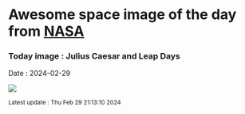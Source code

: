 
# Awesome space image of the day from [NASA](https://api.nasa.gov/)

### Today image : Julius Caesar and Leap Days
Date : 2024-02-29

![](https://apod.nasa.gov/apod/image/2402/CaesarCoin_Wikipedia_960.jpg)

<small>Latest update : Thu Feb 29 21:13:10 2024</small>
        